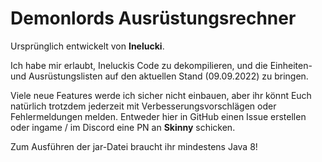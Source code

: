 # Demonlords Ausrüstungsrechner

Ursprünglich entwickelt von **Inelucki**.

Ich habe mir erlaubt, Ineluckis Code zu dekompilieren, und die Einheiten- und Ausrüstungslisten auf den aktuellen Stand (09.09.2022) zu bringen. 

Viele neue Features werde ich sicher nicht einbauen, aber ihr könnt Euch natürlich trotzdem jederzeit mit Verbesserungsvorschlägen oder Fehlermeldungen melden. Entweder hier in GitHub einen Issue erstellen oder ingame / im Discord eine PN an **Skinny** schicken.

Zum Ausführen der jar-Datei braucht ihr mindestens Java 8!
